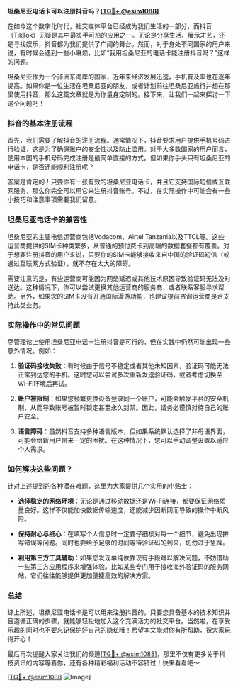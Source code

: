 **坦桑尼亚电话卡可以注册抖音吗？[[TG💪+ @esim1088](https://t.me/s/esim1088)]**

在如今这个数字化时代，社交媒体平台已经成为我们生活的一部分，而抖音（TikTok）无疑是其中最炙手可热的应用之一。无论是分享生活、展示才艺，还是寻找娱乐，抖音都为我们提供了广阔的舞台。然而，对于身处不同国家的用户来说，有时候会遇到一些小麻烦，比如“我用坦桑尼亚的电话卡能注册抖音吗？”这样的问题。

坦桑尼亚作为一个非洲东海岸的国家，近年来经济发展迅速，手机普及率也在逐年提高。如果你是一位生活在坦桑尼亚的朋友，或者计划前往坦桑尼亚旅行并想在那里使用抖音，那么这篇文章就是为你量身定制的。接下来，让我们一起来探讨一下这个问题吧！

### 抖音的基本注册流程

首先，我们需要了解抖音的注册流程。通常情况下，抖音要求用户提供手机号码进行验证，这是为了确保账户的安全性以及防止滥用。对于大多数国家的用户而言，使用本国的手机号码完成注册是最简单直接的方式。但如果你手头只有坦桑尼亚的电话卡，是否还能顺利注册呢？

答案是肯定的！只要你有一张有效的坦桑尼亚电话卡，并且它支持国际短信或互联网服务，那么你完全可以用它来注册抖音账号。不过，在实际操作中可能会有一些小技巧和注意事项需要我们留意。

### 坦桑尼亚电话卡的兼容性

坦桑尼亚的主要电信运营商包括Vodacom、Airtel Tanzania以及TTCL等。这些运营商提供的SIM卡种类繁多，从普通的预付费卡到高端的数据套餐都有覆盖。对于想要注册抖音的用户来说，只要你的SIM卡能够接收来自中国的验证码短信（或通过互联网方式验证），就不存在太大的障碍。

需要注意的是，有些运营商可能因为网络延迟或其他技术原因导致验证码无法及时送达。这种情况下，你可以尝试更换其他运营商的服务商，或者联系客服寻求帮助。另外，如果您的SIM卡没有开通国际漫游功能，也建议提前咨询运营商是否支持此类业务。

### 实际操作中的常见问题

尽管理论上使用坦桑尼亚电话卡注册抖音是可行的，但在实践中仍然可能出现一些意外情况。例如：

1. **验证码接收失败**：有时候由于信号不稳定或者其他未知因素，验证码可能无法正常到达您的手机。这时您可以尝试多次重新发送验证码，或者考虑切换至Wi-Fi环境后再试。
   
2. **账户被限制**：如果您频繁更换设备登录同一个账户，可能会触发平台的安全机制，从而导致账号被暂时锁定甚至永久封禁。因此，请务必谨慎对待自己的账户安全。

3. **语言障碍**：虽然抖音支持多种语言版本，但如果系统默认选择了非母语界面，可能会给新用户带来一定的困扰。在这种情况下，您可以手动调整设置以适应个人需求。

### 如何解决这些问题？

针对上述提到的各种潜在难题，这里为大家提供几个实用的小贴士：

- **选择稳定的网络环境**：无论是通过移动数据还是Wi-Fi连接，都要保证网络质量良好。这样不仅能加快数据传输速度，还能减少因断网而导致的操作中断风险。
  
- **保持耐心与细心**：在填写个人信息时一定要仔细核对每一个细节，避免出现拼写错误等问题。同时也要给予足够的时间等待验证码的到来，切勿过于急躁。

- **利用第三方工具辅助**：如果您发现单纯依靠现有手段难以解决问题，不妨借助一些第三方应用程序来增强体验。比如某些专门用于接收海外验证码的服务网站，它们往往能够提供更加便捷高效的解决方案。

### 总结

综上所述，坦桑尼亚电话卡是可以用来注册抖音的。只要您具备基本的技术知识并且遵循正确的步骤，就能够轻松地加入这个充满活力的社交平台。当然啦，在享受乐趣的同时也不要忘记保护好自己的隐私哦！希望本文能对你有所帮助，祝大家玩得开心！

最后再次提醒大家关注我们的频道[[TG💪+ @esim1088](https://t.me/s/esim1088)]，那里不仅有更多关于科技资讯的内容等着你，还有各种精彩福利活动不容错过！快来看看吧～

[[TG💪+ @esim1088](https://t.me/s/esim1088) ![Image](https://i.postimg.cc/4NQfJmqS/Snipaste-2025-05-13-00-14-12.png)]